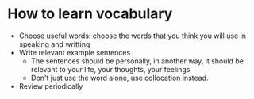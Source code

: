 # How to learn vocabulary

- Choose useful words: choose the words that you think you will use in speaking and writting
- Write relevant example sentences
  - The sentences should be personally, in another way, it should be relevant to your life, your thoughts, your feelings
  - Don't just use the word alone, use collocation instead.
- Review periodically
